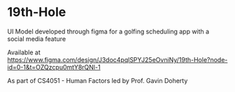 # 19th-Hole
UI Model developed through figma for a golfing scheduling app with a social media feature

Available at https://www.figma.com/design/J3doc4pqlSPYJ25eOvniNy/19th-Hole?node-id=0-1&t=OZQzcpu0mtY8rQNl-1

As part of CS4051 - Human Factors led by Prof. Gavin Doherty 
